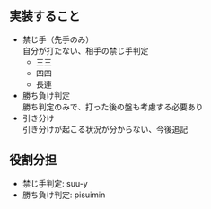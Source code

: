 ## 実装すること
- 禁じ手（先手のみ）<br>
  自分が打たない、相手の禁じ手判定
  - 三三
  - 四四
  - 長連
- 勝ち負け判定<br>
  勝ち判定のみで、打った後の盤も考慮する必要あり
- 引き分け<br>
  引き分けが起こる状況が分からない、今後追記

## 役割分担
- 禁じ手判定: suu-y
- 勝ち負け判定: pisuimin

